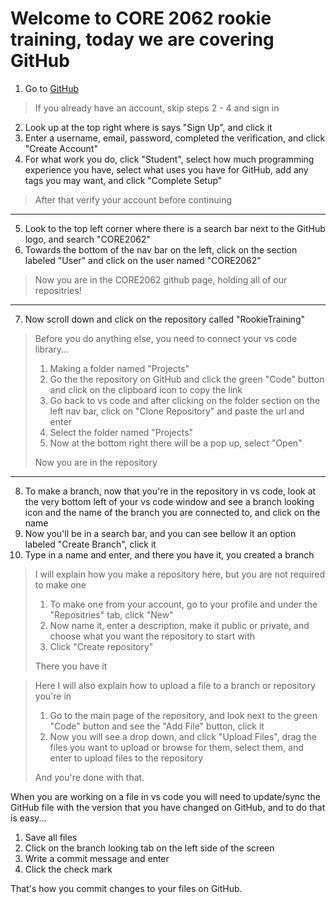 # Welcome to CORE 2062 rookie training, today we are covering GitHub

1. Go to [GitHub](https://github.com)

> If you already have an account, skip steps 2 - 4 and sign in

2. Look up at the top right where is says "Sign Up", and click it
3. Enter a username, email, password, completed the verification, and click "Create Account"
4. For what work you do, click "Student", select how much programming experience you have, select what uses you have for GitHub, add any tags you may want, and click "Complete Setup"

> After that verify your account before continuing

---

5. Look to the top left corner where there is a search bar next to the GitHub logo, and search "CORE2062"
6. Towards the bottom of the nav bar on the left, click on the section labeled "User" and click on the user named "CORE2062"

> Now you are in the CORE2062 github page, holding all of our repositries!

---

7. Now scroll down and click on the repository called "RookieTraining"

> Before you do anything else, you need to connect your vs code library...
> 1. Making a folder named "Projects"
> 2. Go the the repository on GitHub and click the green "Code" button and click on the clipboard icon to copy the link
> 3. Go back to vs code and after clicking on the folder section on the left nav bar, click on "Clone Repository" and paste the url and enter
> 4. Select the folder named "Projects"
> 5. Now at the bottom right there will be a pop up, select "Open"  
> 
> Now you are in the repository

---

8. To make a branch, now that you're in the repository in vs code, look at the very bottom left of your vs code window and see a branch looking icon and the name of the branch you are connected to, and click on the name
9. Now you'll be in a search bar, and you can see bellow it an option labeled "Create Branch", click it
10. Type in a name and enter, and there you have it, you created a branch

> I will explain how you make a repository here, but you are not required to make one
> 1. To make one from your account, go to your profile and under the "Repositries" tab, click "New"
> 2. Now name it, enter a description, make it public or private, and choose what you want the repository to start with
> 3. Click "Create repository"
>
> There you have it  

> Here I will also explain how to upload a file to a branch or repository you're in
> 1. Go to the main page of the repository, and look next to the green "Code" button and see the "Add File" button, click it
> 2. Now you will see a drop down, and click "Upload Files", drag the files you want to upload or browse for them, select them, and enter to upload files to the repository
>
> And you're done with that.



When you are working on a file in vs code you will need to update/sync the GitHub file with the version that you have changed on GitHub, and to do that is easy...

1. Save all files
2. Click on the branch looking tab on the left side of the screen
3. Write a commit message and enter
4. Click the check mark

That's how you commit changes to your files on GitHub.
